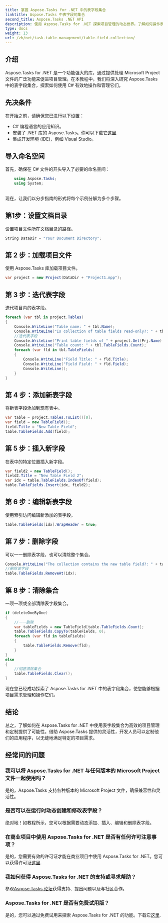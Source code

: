 ```yaml
---
title: 掌握 Aspose.Tasks for .NET 中的表字段集合
linktitle: Aspose.Tasks 中表字段的集合
second_title: Aspose.Tasks .NET API
description: 使用 Aspose.Tasks for .NET 探索项目管理的动态世界。了解如何操作表字段集合以获得自定义项目体验。
type: docs
weight: 13
url: /zh/net/task-table-management/table-field-collection/
---
```

## 介绍
Aspose.Tasks for .NET 是一个功能强大的库，通过提供处理 Microsoft Project 文件的广泛功能来促进项目管理。在本教程中，我们将深入研究 Aspose.Tasks 中的表字段集合，探索如何使用 C# 有效地操作和管理它们。
## 先决条件
在开始之前，请确保您已进行以下设置：
- C# 编程语言的应用知识。
- 安装了 .NET 库的 Aspose.Tasks。你可以下载它[这里](https://releases.aspose.com/tasks/net/).
- 集成开发环境 (IDE)，例如 Visual Studio。
## 导入命名空间
首先，确保在 C# 文件的开头导入了必要的命名空间：
```csharp
    using Aspose.Tasks;
    using System;
    
```
现在，让我们以分步指南的形式将每个示例分解为多个步骤。
## 第1步：设置文档目录
设置项目文件所在文档目录的路径。
```csharp
String DataDir = "Your Document Directory";
```
## 第 2 步：加载项目文件
使用 Aspose.Tasks 库加载项目文件。
```csharp
var project = new Project(DataDir + "Project1.mpp");
```
## 第 3 步：迭代表字段
迭代项目内的表字段。
```csharp
foreach (var tbl in project.Tables)
{
    Console.WriteLine("Table name: " + tbl.Name);
    Console.WriteLine("Is collection of table fields read-only?: " + tbl.TableFields.IsReadOnly);
    //迭代表字段
    Console.WriteLine("Print table fields of " + project.Get(Prj.Name) + " project.");
    Console.WriteLine("Table count: " + tbl.TableFields.Count);
    foreach (var fld in tbl.TableFields)
    {
        Console.WriteLine("Field Title: " + fld.Title);
        Console.WriteLine("Field Field: " + fld.Field);
        Console.WriteLine();
    }
}
```
## 第 4 步：添加新表字段
将新表字段添加到现有表中。
```csharp
var table = project.Tables.ToList()[0];
var field = new TableField();
field.Title = "New Table Field";
table.TableFields.Add(field);
```
## 第 5 步：插入新字段
在表中的特定位置插入新字段。
```csharp
var field2 = new TableField();
field2.Title = "New Table Field 2";
var idx = table.TableFields.IndexOf(field);
table.TableFields.Insert(idx, field2);
```
## 第 6 步：编辑新表字段
使用索引访问编辑新添加的表字段。
```csharp
table.TableFields[idx].WrapHeader = true;
```
## 第 7 步：删除字段
可以一一删除表字段，也可以清除整个集合。
```csharp
Console.WriteLine("The collection contains the new table field?: " + table.TableFields.Contains(field));
//删除该字段
table.TableFields.RemoveAt(idx);
```
## 第 8 步：清除集合
一项一项或全部清除表字段集合。
```csharp
if (deleteOneByOne)
{
    //一一删除
    var tableFields = new TableField[table.TableFields.Count];
    table.TableFields.CopyTo(tableFields, 0);
    foreach (var fld in tableFields)
    {
        table.TableFields.Remove(fld);
    }
}
else
{
    //彻底清除集合
    table.TableFields.Clear();
}
```
现在您已经成功探索了 Aspose.Tasks for .NET 中的表字段集合，使您能够根据项目需求管理和操作它们。
## 结论
总之，了解如何在 Aspose.Tasks for .NET 中使用表字段集合为高效的项目管理和定制提供了可能性。借助 Aspose.Tasks 提供的灵活性，开发人员可以定制他们的应用程序，以无缝地满足特定的项目需求。
## 经常问的问题
### 我可以将 Aspose.Tasks for .NET 与任何版本的 Microsoft Project 文件一起使用吗？
是的，Aspose.Tasks 支持各种版本的 Microsoft Project 文件，确保兼容性和灵活性。
### 是否可以在运行时动态创建和修改表字段？
绝对地！如教程所示，您可以根据需要动态添加、插入、编辑和删除表字段。
### 在商业项目中使用 Aspose.Tasks for .NET 是否有任何许可注意事项？
是的，您需要有效的许可证才能在商业项目中使用 Aspose.Tasks for .NET。您可以获得许可证[这里](https://purchase.aspose.com/buy).
### 我如何获得 Aspose.Tasks for .NET 的支持或寻求帮助？
参观[Aspose.Tasks 论坛](https://forum.aspose.com/c/tasks/15)获得支持、提出问题以及与社区合作。
### Aspose.Tasks for .NET 是否有免费试用版？
是的，您可以通过免费试用来探索 Aspose.Tasks for .NET 的功能。下载它[这里](https://releases.aspose.com/).